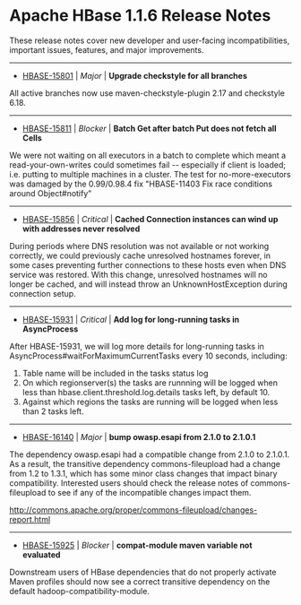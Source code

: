 
<!---
# Licensed to the Apache Software Foundation (ASF) under one
# or more contributor license agreements.  See the NOTICE file
# distributed with this work for additional information
# regarding copyright ownership.  The ASF licenses this file
# to you under the Apache License, Version 2.0 (the
# "License"); you may not use this file except in compliance
# with the License.  You may obtain a copy of the License at
#
#     http://www.apache.org/licenses/LICENSE-2.0
#
# Unless required by applicable law or agreed to in writing, software
# distributed under the License is distributed on an "AS IS" BASIS,
# WITHOUT WARRANTIES OR CONDITIONS OF ANY KIND, either express or implied.
# See the License for the specific language governing permissions and
# limitations under the License.
-->
# Apache HBase  1.1.6 Release Notes

These release notes cover new developer and user-facing incompatibilities, important issues, features, and major improvements.


---

* [HBASE-15801](https://issues.apache.org/jira/browse/HBASE-15801) | *Major* | **Upgrade checkstyle for all branches**

All active branches now use maven-checkstyle-plugin 2.17 and checkstyle 6.18.


---

* [HBASE-15811](https://issues.apache.org/jira/browse/HBASE-15811) | *Blocker* | **Batch Get after batch Put does not fetch all Cells**

We were not waiting on all executors in a batch to complete which meant a read-your-own-writes could sometimes fail -- especially if client is loaded; i.e. putting to multiple machines in a cluster. The test for no-more-executors was damaged by the 0.99/0.98.4 fix "HBASE-11403 Fix race conditions around Object#notify"


---

* [HBASE-15856](https://issues.apache.org/jira/browse/HBASE-15856) | *Critical* | **Cached Connection instances can wind up with addresses never resolved**

During periods where DNS resolution was not available or not working correctly, we could previously cache unresolved hostnames forever, in some cases preventing further connections to these hosts even when DNS service was restored.  With this change, unresolved hostnames will no longer be cached, and will instead throw an UnknownHostException during connection setup.


---

* [HBASE-15931](https://issues.apache.org/jira/browse/HBASE-15931) | *Critical* | **Add log for long-running tasks in AsyncProcess**

After HBASE-15931, we will log more details for long-running tasks in AsyncProcess#waitForMaximumCurrentTasks every 10 seconds, including:
1. Table name will be included in the tasks status log
2. On which regionserver(s) the tasks are runnning will be logged when less than hbase.client.threshold.log.details tasks left, by default 10.
3. Against which regions the tasks are running will be logged when less than 2 tasks left.


---

* [HBASE-16140](https://issues.apache.org/jira/browse/HBASE-16140) | *Major* | **bump owasp.esapi from 2.1.0 to 2.1.0.1**

The dependency owasp.esapi had a compatible change from 2.1.0 to 2.1.0.1. As a result, the transitive dependency commons-fileupload had a change from 1.2 to 1.3.1, which has some minor class changes that impact binary compatibility. Interested users should check the release notes of commons-fileupload to see if any of the incompatible changes impact them.

http://commons.apache.org/proper/commons-fileupload/changes-report.html


---

* [HBASE-15925](https://issues.apache.org/jira/browse/HBASE-15925) | *Blocker* | **compat-module maven variable not evaluated**

Downstream users of HBase dependencies that do not properly activate Maven profiles should now see a correct transitive dependency on the default hadoop-compatibility-module.



